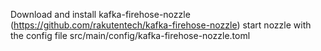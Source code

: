 Download and install kafka-firehose-nozzle (https://github.com/rakutentech/kafka-firehose-nozzle)
start nozzle with the config file src/main/config/kafka-firehose-nozzle.toml
